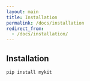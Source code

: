 ```yaml
---
layout: main
title: Installation
permalink: /docs/installation
redirect_from:
  - /docs/installation/
---
```




## Installation

```sh
pip install mykit
```